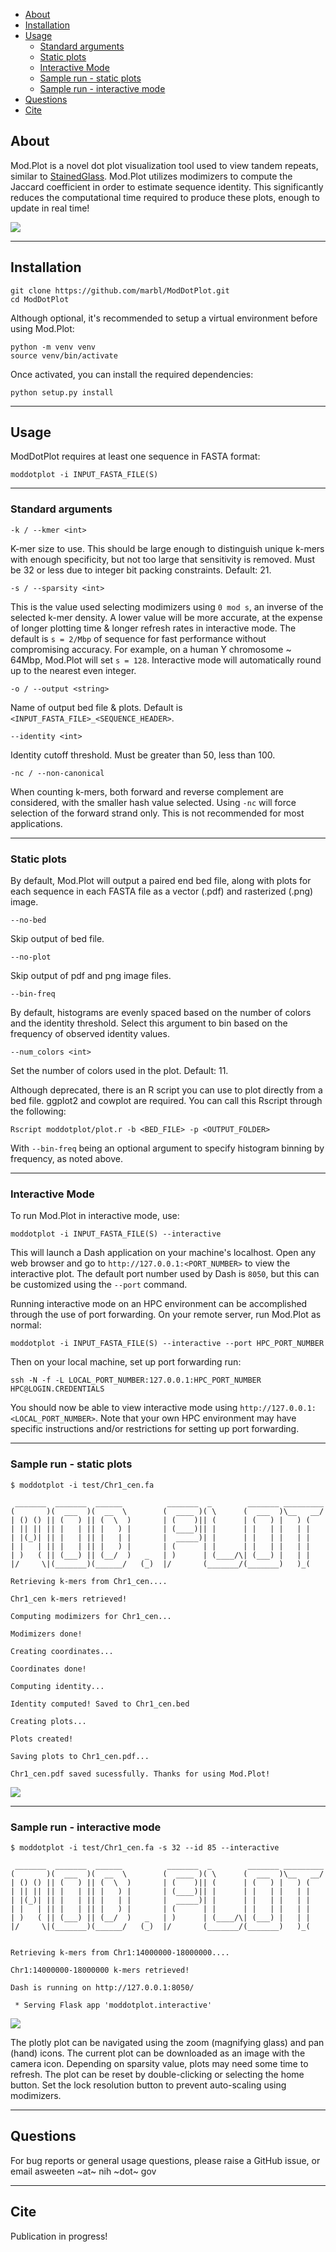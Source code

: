 - [About](#about)
- [Installation](#installation)
- [Usage](#usage)
  - [Standard arguments](#standard-arguments)
  - [Static plots](#static-plots)
  - [Interactive Mode](#interactive-mode)
  - [Sample run - static plots](#sample-run---static-plots)
  - [Sample run - interactive mode](#sample-run---interactive-mode)
- [Questions](#questions)
- [Cite](#cite)

## About

Mod.Plot is a novel dot plot visualization tool used to view tandem repeats, similar to [StainedGlass](https://mrvollger.github.io/StainedGlass/). Mod.Plot utilizes modimizers to compute the Jaccard coefficient in order to estimate sequence identity. This significantly reduces the computational time required to produce these plots, enough to update in real time!

![](images/demo.gif)

--- 

## Installation

```
git clone https://github.com/marbl/ModDotPlot.git
cd ModDotPlot
```

Although optional, it's recommended to setup a virtual environment before using Mod.Plot:

```
python -m venv venv
source venv/bin/activate
```

Once activated, you can install the required dependencies:

```
python setup.py install
```

--- 

## Usage

ModDotPlot requires at least one sequence in FASTA format:

```
moddotplot -i INPUT_FASTA_FILE(S)
```

--- 

### Standard arguments

`-k / --kmer <int>`

K-mer size to use. This should be large enough to distinguish unique k-mers with enough specificity, but not too large that sensitivity is removed. Must be 32 or less due to integer bit packing constraints. Default: 21.

`-s / --sparsity <int>`

This is the value used selecting modimizers using `0 mod s`, an inverse of the selected k-mer density. A lower value will be more accurate, at the expense of longer plotting time & longer refresh rates in interactive mode. The default is `s = 2/Mbp` of sequence for fast performance without compromising accuracy. For example, on a human Y chromosome ~ 64Mbp, Mod.Plot will set `s = 128`. Interactive mode will automatically round up to the nearest even integer. 

`-o / --output <string>`

Name of output bed file & plots. Default is `<INPUT_FASTA_FILE>_<SEQUENCE_HEADER>`.

`--identity <int>`

Identity cutoff threshold. Must be greater than 50, less than 100. 

`-nc / --non-canonical`

When counting k-mers, both forward and reverse complement are considered, with the smaller hash value selected. Using `-nc` will force selection of the forward strand only. This is not recommended for most applications.

--- 

### Static plots

By default, Mod.Plot will output a paired end bed file, along with plots for each sequence in each FASTA file as a vector (.pdf) and rasterized (.png) image. 

`--no-bed`

Skip output of bed file.

`--no-plot`

Skip output of pdf and png image files.

`--bin-freq`

By default, histograms are evenly spaced based on the number of colors and the identity threshold. Select this argument to bin based on the frequency of observed identity values.

`--num_colors <int>`

Set the number of colors used in the plot. Default: 11. 

Although deprecated, there is an R script you can use to plot directly from a bed file. ggplot2 and cowplot are required. You can call this Rscript through the following: 

```
Rscript moddotplot/plot.r -b <BED_FILE> -p <OUTPUT_FOLDER>
```

With `--bin-freq` being an optional argument to specify histogram binning by frequency, as noted above.

--- 

### Interactive Mode

To run Mod.Plot in interactive mode, use:

```
moddotplot -i INPUT_FASTA_FILE(S) --interactive
```

This will launch a Dash application on your machine's localhost. Open any web browser and go to `http://127.0.0.1:<PORT_NUMBER>` to view the interactive plot. The default port number used by Dash is `8050`, but this can be customized using the `--port` command.

Running interactive mode on an HPC environment can be accomplished through the use of port forwarding. On your remote server, run Mod.Plot as normal:

```
moddotplot -i INPUT_FASTA_FILE(S) --interactive --port HPC_PORT_NUMBER
```

Then on your local machine, set up port forwarding run:

```
ssh -N -f -L LOCAL_PORT_NUMBER:127.0.0.1:HPC_PORT_NUMBER HPC@LOGIN.CREDENTIALS
```

You should now be able to view interactive mode using `http://127.0.0.1:<LOCAL_PORT_NUMBER>`. Note that your own HPC environment may have specific instructions and/or restrictions for setting up port forwarding.

--- 

### Sample run - static plots

```
$ moddotplot -i test/Chr1_cen.fa     

 _______  _______  ______          _______  _        _______ _________
(       )(  ___  )(  __  \        (  ____ )( \      (  ___  )\__   __/
| () () || (   ) || (  \  )       | (    )|| (      | (   ) |   ) (   
| || || || |   | || |   ) |       | (____)|| |      | |   | |   | |   
| |(_)| || |   | || |   | |       |  _____)| |      | |   | |   | |   
| |   | || |   | || |   ) |       | (      | |      | |   | |   | |   
| )   ( || (___) || (__/  )   _   | )      | (____/\| (___) |   | |   
|/     \|(_______)(______/   (_)  |/       (_______/(_______)   )_(   

Retrieving k-mers from Chr1_cen.... 

Chr1_cen k-mers retrieved! 

Computing modimizers for Chr1_cen... 

Modimizers done! 

Creating coordinates...

Coordinates done! 

Computing identity... 

Identity computed! Saved to Chr1_cen.bed 

Creating plots... 

Plots created! 

Saving plots to Chr1_cen.pdf... 

Chr1_cen.pdf saved sucessfully. Thanks for using Mod.Plot!
```
![](images/Chr1_cen.png)

--- 

### Sample run - interactive mode

```
$ moddotplot -i test/Chr1_cen.fa -s 32 --id 85 --interactive   

 _______  _______  ______          _______  _        _______ _________
(       )(  ___  )(  __  \        (  ____ )( \      (  ___  )\__   __/
| () () || (   ) || (  \  )       | (    )|| (      | (   ) |   ) (   
| || || || |   | || |   ) |       | (____)|| |      | |   | |   | |   
| |(_)| || |   | || |   | |       |  _____)| |      | |   | |   | |   
| |   | || |   | || |   ) |       | (      | |      | |   | |   | |   
| )   ( || (___) || (__/  )   _   | )      | (____/\| (___) |   | |   
|/     \|(_______)(______/   (_)  |/       (_______/(_______)   )_(   


Retrieving k-mers from Chr1:14000000-18000000.... 

Chr1:14000000-18000000 k-mers retrieved! 

Dash is running on http://127.0.0.1:8050/

 * Serving Flask app 'moddotplot.interactive'
```

![](images/plotly_icons.png)

The plotly plot can be navigated using the zoom (magnifying glass) and pan (hand) icons. The current plot can be downloaded as an image with the camera icon. Depending on sparsity value, plots may need some time to refresh. The plot can be reset by double-clicking or selecting the home button. Set the lock resolution button to prevent auto-scaling using modimizers.

--- 

## Questions

For bug reports or general usage questions, please raise a GitHub issue, or email asweeten ~at~ nih ~dot~ gov

--- 

## Cite

Publication in progress!
